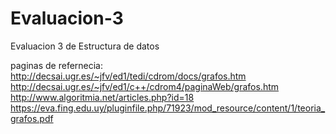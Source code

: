 # Evaluacion-3
Evaluacion 3 de Estructura de datos

paginas de refernecia:
http://decsai.ugr.es/~jfv/ed1/tedi/cdrom/docs/grafos.htm
http://decsai.ugr.es/~jfv/ed1/c++/cdrom4/paginaWeb/grafos.htm
http://www.algoritmia.net/articles.php?id=18
https://eva.fing.edu.uy/pluginfile.php/71923/mod_resource/content/1/teoria_grafos.pdf
